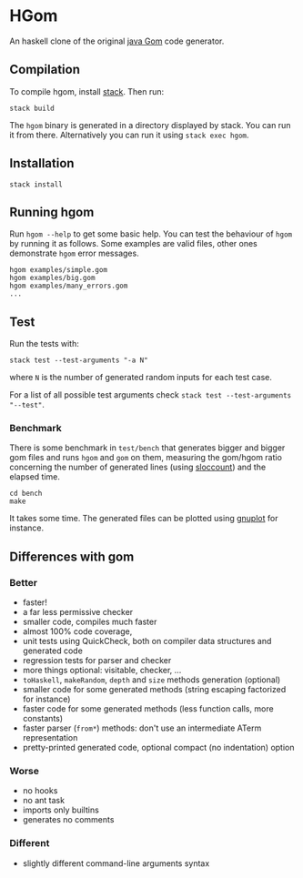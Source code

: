 # HGom #

An haskell clone of the original [java Gom](http://tom.loria.fr) code
generator.

## Compilation ##

To compile hgom, install [stack](https://www.haskellstack.org/). Then run:

    stack build

The `hgom` binary is generated in a directory displayed by stack. You can run
it from there. Alternatively you can run it using `stack exec hgom`.

## Installation ##

    stack install

## Running hgom ##

Run `hgom --help` to get some basic help. 
You can test the behaviour of `hgom` by running it as follows. Some examples
are valid files, other ones demonstrate `hgom` error messages.

    hgom examples/simple.gom
    hgom examples/big.gom
    hgom examples/many_errors.gom
    ...

## Test ##

Run the tests with:

    stack test --test-arguments "-a N"

where `N` is the number of generated random inputs for each test case.

For a list of all possible test arguments check 
`stack test --test-arguments "--test"`.

### Benchmark ###

There is some benchmark in `test/bench` that generates bigger and bigger gom
files and runs `hgom` and `gom` on them, measuring the gom/hgom ratio
concerning the number of generated lines (using
[sloccount](http://www.dwheeler.com/sloccount)) and the elapsed time.

    cd bench
    make

It takes some time. The generated files can be plotted using
[gnuplot](http://www.gnuplot.info) for instance.

## Differences with gom ##

### Better ###

 * faster!
 * a far less permissive checker
 * smaller code, compiles much faster
 * almost 100% code coverage,
 * unit tests using QuickCheck, both on compiler 
   data structures and generated code
 * regression tests for parser and checker
 * more things optional: visitable, checker, ...
 * `toHaskell`, `makeRandom`, `depth` and `size`
    methods generation (optional)
 * smaller code for some generated 
   methods (string escaping factorized for instance)
 * faster code for some generated 
   methods (less function calls, more constants)
 * faster parser (`from*`) methods: don't use an
   intermediate ATerm representation
 * pretty-printed generated code, 
   optional compact (no indentation) option

### Worse ###

 * no hooks
 * no ant task
 * imports only builtins
 * generates no comments

### Different ###

 * slightly different command-line arguments syntax
